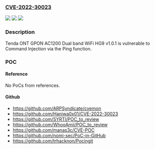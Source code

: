 ### [CVE-2022-30023](https://cve.mitre.org/cgi-bin/cvename.cgi?name=CVE-2022-30023)
![](https://img.shields.io/static/v1?label=Product&message=n%2Fa&color=blue)
![](https://img.shields.io/static/v1?label=Version&message=n%2Fa&color=blue)
![](https://img.shields.io/static/v1?label=Vulnerability&message=n%2Fa&color=brighgreen)

### Description

Tenda ONT GPON AC1200 Dual band WiFi HG9 v1.0.1 is vulnerable to Command Injection via the Ping function.

### POC

#### Reference
No PoCs from references.

#### Github
- https://github.com/ARPSyndicate/cvemon
- https://github.com/Haniwa0x01/CVE-2022-30023
- https://github.com/SYRTI/POC_to_review
- https://github.com/WhooAmii/POC_to_review
- https://github.com/manas3c/CVE-POC
- https://github.com/nomi-sec/PoC-in-GitHub
- https://github.com/trhacknon/Pocingit

